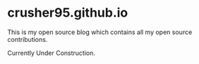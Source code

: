 # crusher95.github.io

This is my open source blog which contains all my open source contributions.

Currently Under Construction.
